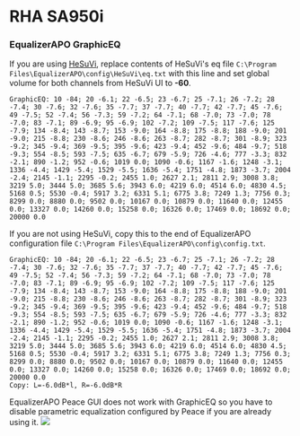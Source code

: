 # RHA SA950i
### EqualizerAPO GraphicEQ
If you are using [HeSuVi](https://sourceforge.net/projects/hesuvi/), replace contents of HeSuVi's eq file `C:\Program Files\EqualizerAPO\config\HeSuVi\eq.txt` with this line and set global volume for both channels from HeSuVi UI to **-60**.
```
GraphicEQ: 10 -84; 20 -6.1; 22 -6.5; 23 -6.7; 25 -7.1; 26 -7.2; 28 -7.4; 30 -7.6; 32 -7.6; 35 -7.7; 37 -7.7; 40 -7.7; 42 -7.7; 45 -7.6; 49 -7.5; 52 -7.4; 56 -7.3; 59 -7.2; 64 -7.1; 68 -7.0; 73 -7.0; 78 -7.0; 83 -7.1; 89 -6.9; 95 -6.9; 102 -7.2; 109 -7.5; 117 -7.6; 125 -7.9; 134 -8.4; 143 -8.7; 153 -9.0; 164 -8.8; 175 -8.8; 188 -9.0; 201 -9.0; 215 -8.8; 230 -8.6; 246 -8.6; 263 -8.7; 282 -8.7; 301 -8.9; 323 -9.2; 345 -9.4; 369 -9.5; 395 -9.6; 423 -9.4; 452 -9.6; 484 -9.7; 518 -9.3; 554 -8.5; 593 -7.5; 635 -6.7; 679 -5.9; 726 -4.6; 777 -3.3; 832 -2.1; 890 -1.2; 952 -0.6; 1019 0.0; 1090 -0.6; 1167 -1.6; 1248 -3.1; 1336 -4.4; 1429 -5.4; 1529 -5.5; 1636 -5.4; 1751 -4.8; 1873 -3.7; 2004 -2.4; 2145 -1.1; 2295 -0.2; 2455 1.0; 2627 2.1; 2811 2.9; 3008 3.8; 3219 5.0; 3444 5.0; 3685 5.6; 3943 6.0; 4219 6.0; 4514 6.0; 4830 4.5; 5168 0.5; 5530 -0.4; 5917 3.2; 6331 5.1; 6775 3.8; 7249 1.3; 7756 0.3; 8299 0.0; 8880 0.0; 9502 0.0; 10167 0.0; 10879 0.0; 11640 0.0; 12455 0.0; 13327 0.0; 14260 0.0; 15258 0.0; 16326 0.0; 17469 0.0; 18692 0.0; 20000 0.0
```
If you are not using HeSuVi, copy this to the end of EqualizerAPO configuration file `C:\Program Files\EqualizerAPO\config\config.txt`.
```
GraphicEQ: 10 -84; 20 -6.1; 22 -6.5; 23 -6.7; 25 -7.1; 26 -7.2; 28 -7.4; 30 -7.6; 32 -7.6; 35 -7.7; 37 -7.7; 40 -7.7; 42 -7.7; 45 -7.6; 49 -7.5; 52 -7.4; 56 -7.3; 59 -7.2; 64 -7.1; 68 -7.0; 73 -7.0; 78 -7.0; 83 -7.1; 89 -6.9; 95 -6.9; 102 -7.2; 109 -7.5; 117 -7.6; 125 -7.9; 134 -8.4; 143 -8.7; 153 -9.0; 164 -8.8; 175 -8.8; 188 -9.0; 201 -9.0; 215 -8.8; 230 -8.6; 246 -8.6; 263 -8.7; 282 -8.7; 301 -8.9; 323 -9.2; 345 -9.4; 369 -9.5; 395 -9.6; 423 -9.4; 452 -9.6; 484 -9.7; 518 -9.3; 554 -8.5; 593 -7.5; 635 -6.7; 679 -5.9; 726 -4.6; 777 -3.3; 832 -2.1; 890 -1.2; 952 -0.6; 1019 0.0; 1090 -0.6; 1167 -1.6; 1248 -3.1; 1336 -4.4; 1429 -5.4; 1529 -5.5; 1636 -5.4; 1751 -4.8; 1873 -3.7; 2004 -2.4; 2145 -1.1; 2295 -0.2; 2455 1.0; 2627 2.1; 2811 2.9; 3008 3.8; 3219 5.0; 3444 5.0; 3685 5.6; 3943 6.0; 4219 6.0; 4514 6.0; 4830 4.5; 5168 0.5; 5530 -0.4; 5917 3.2; 6331 5.1; 6775 3.8; 7249 1.3; 7756 0.3; 8299 0.0; 8880 0.0; 9502 0.0; 10167 0.0; 10879 0.0; 11640 0.0; 12455 0.0; 13327 0.0; 14260 0.0; 15258 0.0; 16326 0.0; 17469 0.0; 18692 0.0; 20000 0.0
Copy: L=-6.0dB*l, R=-6.0dB*R
```
EqualizerAPO Peace GUI does not work with GraphicEQ so you have to disable parametric equalization configured by Peace if you are already using it.
![](https://raw.githubusercontent.com/jaakkopasanen/AutoEq/master/results/Innerfidelity%202017/innerfidelity/onear/RHA%20SA950i/RHA%20SA950i.png)
